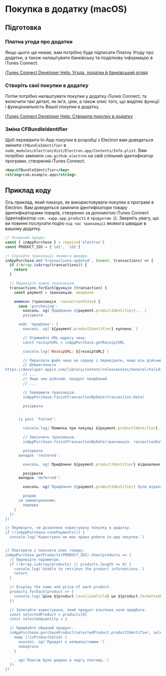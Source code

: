 # Покупка в додатку (macOS)

## Підготовка

### Платна угода про додатки
Якщо цього ще немає, вам потрібно буде підписати Платну Угоду про додатки, а також налаштувати банківську та податкову інформацію в iTunes Connect.

[iTunes Connect Developer Help: Угода, податки й банківський огляд](https://help.apple.com/itunes-connect/developer/#/devb6df5ee51)

### Створіть свої покупки в додатку
Потім потрібно налаштувати покупки у додатку iTunes Connect, та включити такі деталі, як ім'я, ціни, а також опис того, що виділяє функції і функціональність Вашої покупки в додатку.

[iTunes Connect Developer Help: Створити покупку в додатку](https://help.apple.com/itunes-connect/developer/#/devae49fb316)

### Зміна CFBundleIdentifier

Щоб перевірити In-App покупки в розробці з Electron вам доведеться змінити `CFBundleIdentifier` в `node_modules/electron/dist/Electron.app/Contents/Info.plist`. Вам потрібно замінити `com.github.electron` на свій спільний ідентифікатор програми, створений iTunes Connect.

```xml
<key>CFBundleIdentifier</key>
<string>com.example.app</string>
```

## Приклад коду

Ось приклад, який показує, як використовувати покупки в програмі в Electron. Вам доведеться замінити ідентифікатори товару ідентифікаторами товарів, створених за допомогою iTunes Connect (ідентифікатор `com. xapp.app.product1` є `продуктом 1`). Зверніть увагу, що ви повинні послухати подію `під час транзакції` якомога швидше в вашому додатку.

```javascript
// Основний процес
const { inAppPurchase } = require('electron')
const PRODUCT_IDS = ['id1', 'id2']

// Слухайте транзакції якомога швидше.
inAppPurchase.on('transactions-updated', (event, transactions) => {
  if (!Array.isArray(transactions)) {
    return
  }

  // Перевірте кожну транзакцію.
  transactions.forEach(функція (transaction) {
    const payment = транзакцію. введення

    вимикач (транзакція. ransactionState) {
      case 'purchasing':
        консоль. og(`Придбання ${payment.productIdentifier}... )
        розірвати

      кейс 'придбано': {
        консолі. og(`${payment.productIdentifier} куплено.`)

        // Отримайте URL-адресу чеку.
        const receiptURL = inAppPurchase.getReceiptURL

        console.log(`ReceipURL: ${receiptURL}`)

        // Переслати файл чека на сервер і перевірити, якщо він дійсний.
        // @перегляньте
https://developer.apple.com/library/content/releasenotes/General/ValidateAppStoreReceipt/Chapters/ValidateRemotely.html
        // ...
        // Якщо чек дійсний, продукт придбаний
        // ...

        // Завершити транзакцію.
        inAppPurchase.finishTransactionByDate(transaction.Date)

        розірвати


      (у разі 'failed':

        console.log(`Помилка при покупці ${payment.productIdentifier}.`)

        // Закінчить транзакцію.
        inAppPurchase.finishTransactionByDate(транзакція. ransactionDate)

        розірвати
      випадок 'restored':

        консоль. og(`Придбання ${payment.productIdentifier} відновлено. )

        розірвати
      випадок 'deferred':

        консоль. og(`Придбання ${payment.productIdentifier} було відкладено. )

        розрив
      за замовчуванням:
        перерва
    }
  })
})

// Перевірте, чи дозволено користувачу покупку в додатку.
if (!inAppPurchase.canePayments()) {
  console.log('Користувач не має права робити in-app покупки.')


// Повторити і показати опис товару.
inAppPurchase.getProducts(PRODUCT_IDS).then(products => {
  // Перевірте параметри.
  if (!Array.isArray(products) || products.length <= 0) {
    console.log('Unable to retrieve the product informations.')
    return
  }

  // Display the name and price of each product.
  products.forEach(product => {
    console.log(`Ціна ${product.localizedTitle} це ${product.formattedPrice}.`)
  })

  // Запитайте користувача, який продукт він/вона хоче придбати.
  const selectedProduct = products[0]
  const selectedquantity = 1

  // Придбайте обраний продукт.
  inAppPurchase.purchaseProduct(selectedProduct.productIdentifier, selectedQuantQuantity).then(isProductValid => {
    якщо (!isProductValid) {
      консолі. og('Продукт є неприпустимим.')
      повертати
    }

    . og('Платіж було додано в чергу платежу.')
  })
})
```
